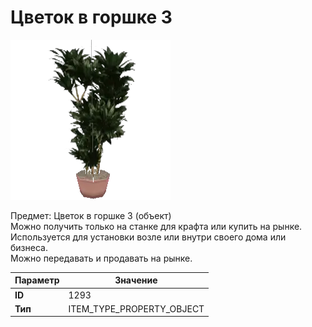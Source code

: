 # Цветок в горшке 3

![Item Image](../img/1293.webp?raw=true)

Предмет: Цветок в горшке 3 (объект)<br>Можно получить только на станке для крафта или купить на рынке.<br>Используется для установки возле или внутри своего дома или бизнеса.<br>Можно передавать и продавать на рынке.


| Параметр | Значение |
|----------|----------|
| **ID** | 1293 |
| **Тип** | ITEM_TYPE_PROPERTY_OBJECT |

